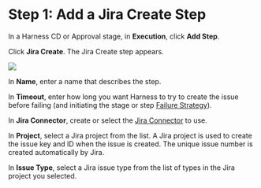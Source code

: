 # Step 1: Add a Jira Create Step

In a Harness CD or Approval stage, in **Execution**, click **Add Step**.

Click **Jira Create**. The Jira Create step appears.

![](./static/create-jira-issues-in-cd-stages-00.png)

In **Name**, enter a name that describes the step.

In **Timeout**, enter how long you want Harness to try to create the issue before failing (and initiating the stage or step [Failure Strategy](../../../platform/8_Pipelines/define-a-failure-strategy-on-stages-and-steps.md)).

In **Jira Connector**, create or select the [Jira Connector](../../../platform/7_Connectors/connect-to-jira.md) to use.

In **Project**, select a Jira project from the list. A Jira project is used to create the issue key and ID when the issue is created. The unique issue number is created automatically by Jira.

In **Issue Type**, select a Jira issue type from the list of types in the Jira project you selected.
